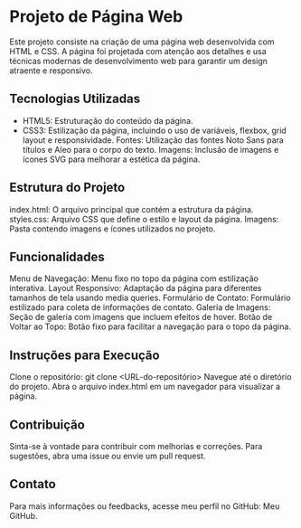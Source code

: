 # Projeto de Página Web
Este projeto consiste na criação de uma página web desenvolvida com HTML e CSS. A página foi projetada com atenção aos detalhes e usa técnicas modernas de desenvolvimento web para garantir um design atraente e responsivo.

## Tecnologias Utilizadas
- HTML5: Estruturação do conteúdo da página.
- CSS3: Estilização da página, incluindo o uso de variáveis, flexbox, grid layout e responsividade.
Fontes: Utilização das fontes Noto Sans para títulos e Aleo para o corpo do texto.
Imagens: Inclusão de imagens e ícones SVG para melhorar a estética da página.
## Estrutura do Projeto
index.html: O arquivo principal que contém a estrutura da página.
styles.css: Arquivo CSS que define o estilo e layout da página.
Imagens: Pasta contendo imagens e ícones utilizados no projeto.
## Funcionalidades
Menu de Navegação: Menu fixo no topo da página com estilização interativa.
Layout Responsivo: Adaptação da página para diferentes tamanhos de tela usando media queries.
Formulário de Contato: Formulário estilizado para coleta de informações de contato.
Galeria de Imagens: Seção de galeria com imagens que incluem efeitos de hover.
Botão de Voltar ao Topo: Botão fixo para facilitar a navegação para o topo da página.
## Instruções para Execução
Clone o repositório: git clone <URL-do-repositório>
Navegue até o diretório do projeto.
Abra o arquivo index.html em um navegador para visualizar a página.
## Contribuição
Sinta-se à vontade para contribuir com melhorias e correções. Para sugestões, abra uma issue ou envie um pull request.

## Contato
Para mais informações ou feedbacks, acesse meu perfil no GitHub: Meu GitHub.
